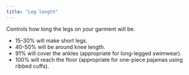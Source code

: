 ```yaml
---
title: "Leg length"
---
```


Controls how long the legs on your garment will be.
 - 15-30% will make short legs.
 - 40-50% will be around knee length.
 - 91% will cover the ankles (appropriate for long-legged swimwear).
 - 100% will reach the floor (appropriate for one-piece pajamas using ribbed cuffs).

